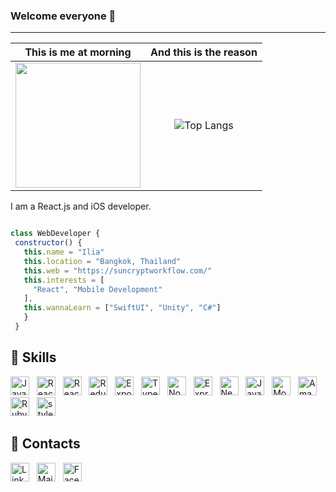 ### Welcome everyone 👋
---------------


<div align="center">
  
  This is me at morning             |  And this is the reason
:-------------------------------------:|:-------------------------:
 <img src='https://media0.giphy.com/media/3o6ZsUMoSiuTgM6QM0/giphy.gif?cid=ecf05e47r7gsqrh591oqv9zjb470udqrykfkjc5vafxu7j2s&rid=giphy.gif&ct=g' width='200' height='200'> | ![Top Langs](https://github-readme-stats.vercel.app/api/top-langs/?username=suncryptjustice&layout=compact&theme=tokyonight)
</div>

I am a React.js and iOS developer.

 ```js
 
class WebDeveloper {
  constructor() {
    this.name = "Ilia"
    this.location = "Bangkok, Thailand"
    this.web = "https://suncryptworkflow.com/"
    this.interests = [
      "React", "Mobile Development"
    ],
    this.wannaLearn = ["SwiftUI", "Unity", "C#"]
    }
  }

```
 

## 🔧 Skills
[<img src="https://img.shields.io/badge/JavaScript-282C34?logo=javascript&logoColor=F7DF1E" alt="JavaScript logo" title="JavaScript" height="30" />](https://stackoverflow.com/users/10927329/valentin-briand)
&nbsp;
<img src="https://img.shields.io/badge/React.js-282C34?logo=react&logoColor=61DAFB" alt="React.js logo" title="React.js" height="30" />
&nbsp;
<img src="https://img.shields.io/badge/React Native-282C34?logo=react&logoColor=61DAFB" alt="React Native logo" title="React Native" height="30" />
&nbsp;
<img src="https://img.shields.io/badge/Redux-282C34?logo=redux&logoColor=764ABC" alt="Redux logo" title="Redux" height="30" />
&nbsp;
<img src="https://img.shields.io/badge/Expo-282C34?logo=expo&logoColor=ffffff" alt="Expo logo" title="Expo" height="30" />
&nbsp;
<img src="https://img.shields.io/badge/Typescript-282C34?logo=typescript&logoColor=3178C6" alt="Typescript logo" title="Typescript" height="30" />
&nbsp;
<img src="https://img.shields.io/badge/Node.js-282C34?logo=node.js&logoColor=339933" alt="Node.js logo" title="Node.js" height="30" />
&nbsp;
<img src="https://img.shields.io/badge/Express-282C34?logo=express&logoColor=ffffff" alt="Express logo" title="Express" height="30" />
&nbsp;
<img src="https://img.shields.io/badge/Nest.js-282C34?logo=nestjs&logoColor=E0234E" alt="Nest.js logo" title="Nest.js" height="30" />
&nbsp;
<img src="https://img.shields.io/badge/Swift-282C34?logo=swift&logoColor=FA7343" alt="JavaScript logo" title="JavaScript" height="30" />
&nbsp;
<img src="https://img.shields.io/badge/MongoDB-282C34?logo=mongodb&logoColor=47A248" alt="MongoDB logo" title="MongoDB" height="30" />
&nbsp;
<img src="https://img.shields.io/badge/Amazon%20AWS-282C34?logo=amazon-aws&logoColor=FF9900" alt="Amazon AWS logo" title="Amazon AWS" height="30" />
&nbsp;
<img src="https://img.shields.io/badge/Ruby%20on%20Rails-282C34?logo=ruby-on-rails&logoColor=CC0000" alt="Ruby on Rails logo" title="Ruby on Rails" height="30" />
&nbsp;
<img src="https://img.shields.io/badge/styled%20components-282C34?logo=styled-components&logoColor=DB7093" alt="styled-components logo" title="styled-components" height="30" />
&nbsp;

##  👻 Contacts

[<img src="https://img.shields.io/badge/LinkedIn-282C34?logo=linkedin&logoColor=0077B5" alt="LinkedIn logo" title="LinkedIn" height="30" />](https://www.linkedin.com/in/suncrypt)
&nbsp;
[<img src="https://img.shields.io/badge/Email-282C34?logo=icloud&logoColor=ffffff" alt="Mail logo" title="Mail" height="30" />](mailto:suncrypt@icloud.com)
&nbsp;
[<img src="https://img.shields.io/badge/Facebook-282C34?logo=facebook&logoColor=1877F2" alt="Facebook logo" title="Facebook" height="30" />](https://www.facebook.com/ilia.zhegunov/)


<!---


 


--->
